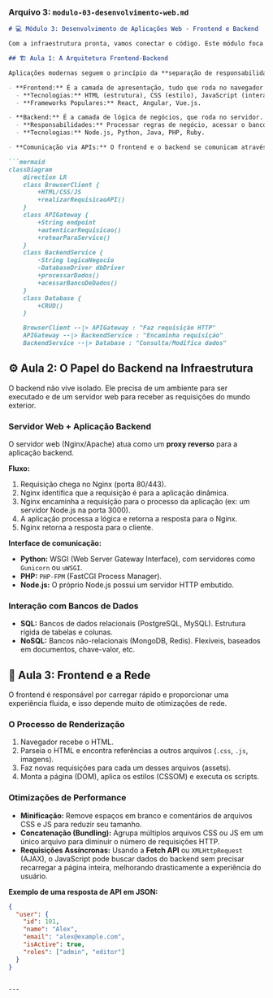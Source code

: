 ### **Arquivo 3: `modulo-03-desenvolvimento-web.md`**

```markdown
# 💻 Módulo 3: Desenvolvimento de Aplicações Web - Frontend e Backend

Com a infraestrutura pronta, vamos conectar o código. Este módulo foca na arquitetura de aplicações web modernas e como elas interagem com os servidores.

## 🏗️ Aula 1: A Arquitetura Frontend-Backend

Aplicações modernas seguem o princípio da **separação de responsabilidades**.

- **Frontend:** É a camada de apresentação, tudo que roda no navegador do usuário.
  - **Tecnologias:** HTML (estrutura), CSS (estilo), JavaScript (interatividade).
  - **Frameworks Populares:** React, Angular, Vue.js.

- **Backend:** É a camada de lógica de negócios, que roda no servidor.
  - **Responsabilidades:** Processar regras de negócio, acessar o banco de dados, gerenciar autenticação.
  - **Tecnologias:** Node.js, Python, Java, PHP, Ruby.

- **Comunicação via APIs:** O frontend e o backend se comunicam através de uma **API** (Application Programming Interface), geralmente seguindo o padrão **RESTful**. Os dados são trocados no formato **JSON**.

```mermaid
classDiagram
    direction LR
    class BrowserClient {
        +HTML/CSS/JS
        +realizarRequisicaoAPI()
    }
    class APIGateway {
        +String endpoint
        +autenticarRequisicao()
        +rotearParaServico()
    }
    class BackendService {
        -String logicaNegocio
        -DatabaseDriver dbDriver
        +processarDados()
        +acessarBancoDeDados()
    }
    class Database {
        +CRUD()
    }

    BrowserClient --|> APIGateway : "Faz requisição HTTP"
    APIGateway --|> BackendService : "Encaminha requisição"
    BackendService --|> Database : "Consulta/Modifica dados"
````

## ⚙️ Aula 2: O Papel do Backend na Infraestrutura

O backend não vive isolado. Ele precisa de um ambiente para ser executado e de um servidor web para receber as requisições do mundo exterior.

### Servidor Web + Aplicação Backend

O servidor web (Nginx/Apache) atua como um **proxy reverso** para a aplicação backend.

**Fluxo:**

1.  Requisição chega no Nginx (porta 80/443).
2.  Nginx identifica que a requisição é para a aplicação dinâmica.
3.  Nginx encaminha a requisição para o processo da aplicação (ex: um servidor Node.js na porta 3000).
4.  A aplicação processa a lógica e retorna a resposta para o Nginx.
5.  Nginx retorna a resposta para o cliente.

**Interface de comunicação:**

  - **Python:** WSGI (Web Server Gateway Interface), com servidores como `Gunicorn` ou `uWSGI`.
  - **PHP:** `PHP-FPM` (FastCGI Process Manager).
  - **Node.js:** O próprio Node.js possui um servidor HTTP embutido.

### Interação com Bancos de Dados

  - **SQL:** Bancos de dados relacionais (PostgreSQL, MySQL). Estrutura rígida de tabelas e colunas.
  - **NoSQL:** Bancos não-relacionais (MongoDB, Redis). Flexíveis, baseados em documentos, chave-valor, etc.

## 🎨 Aula 3: Frontend e a Rede

O frontend é responsável por carregar rápido e proporcionar uma experiência fluida, e isso depende muito de otimizações de rede.

### O Processo de Renderização

1.  Navegador recebe o HTML.
2.  Parseia o HTML e encontra referências a outros arquivos (`.css`, `.js`, imagens).
3.  Faz novas requisições para cada um desses arquivos (assets).
4.  Monta a página (DOM), aplica os estilos (CSSOM) e executa os scripts.

### Otimizações de Performance

  - **Minificação:** Remove espaços em branco e comentários de arquivos CSS e JS para reduzir seu tamanho.
  - **Concatenação (Bundling):** Agrupa múltiplos arquivos CSS ou JS em um único arquivo para diminuir o número de requisições HTTP.
  - **Requisições Assíncronas:** Usando a **Fetch API** ou `XMLHttpRequest` (AJAX), o JavaScript pode buscar dados do backend sem precisar recarregar a página inteira, melhorando drasticamente a experiência do usuário.

**Exemplo de uma resposta de API em JSON:**

```json
{
  "user": {
    "id": 101,
    "name": "Alex",
    "email": "alex@example.com",
    "isActive": true,
    "roles": ["admin", "editor"]
  }
}
```

````

---
